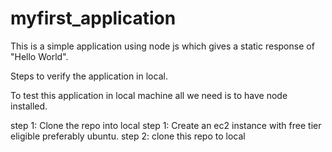 # myfirst_application
This is a simple application using node js which gives a static response of "Hello World".  

Steps to verify the application in local.  

To test this application in local machine all we need is to have node installed.  

step 1: Clone the repo into local 
step 1: Create an ec2 instance with free tier eligible preferably ubuntu.
step 2: clone this repo to local 
